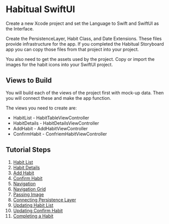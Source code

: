 # Habitual SwiftUI 

Create a new Xcode project and set the Language to Swift and SwiftUI as the Interface. 

Create the PersistenceLayer, Habit Class, and Date Extensions. These files provide infrastructure for the app. If you completed the Habitual Storyboard app you can copy those files from that project into your project. 

You also need to get the assets used by the project. Copy or import the images for the habit icons into your SwiftUI project. 

## Views to Build

You will build each of the views of the project first with mock-up data. Then you will connect these and make the app function. 

The views you need to create are: 

- HabitList - HabitTableViewController
- HabitDetails - HabitDetailsViewController
- AddHabit - AddHabitViewController
- ConfirmHabit - ConfriemHabitViewController

## Tutorial Steps

1. [Habit List](./01-habit-list/)
2. [Habit Details](./02-habit-details/)
3. [Add Habit](./03-add-habit/)
4. [Confirm Habit](./04-confirm-habit/)
5. [Navigation](./05-navigation/)
6. [Navigation Grid](./06-navigation-grid/)
7. [Passing Image](./07-passing-image/)
8. [Connecting Persistence Layer](./08-connecting-persistence-layer/)
9. [Updating Habit List](./09-updating-habit-list/)
10. [Updating Confirm Habit](./10-updating-confirm-habit/)
11. [Completing a Habit](./11-completing-a-habit/)